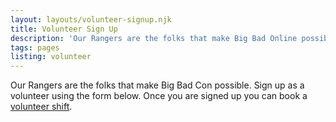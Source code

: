 ```yaml
---
layout: layouts/volunteer-signup.njk
title: Volunteer Sign Up
description: 'Our Rangers are the folks that make Big Bad Online possible. To join, sign up for a shift!'
tags: pages
listing: volunteer
---
```

Our Rangers are the folks that make Big Bad Con possible. Sign up as a volunteer using the form below. Once you are signed up you can book a [volunteer shift](/volunteer-shifts).